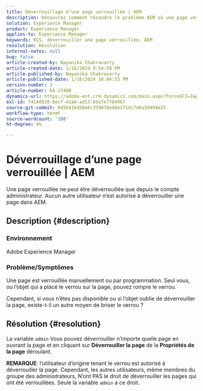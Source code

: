 ```yaml
---
title: Déverrouillage d’une page verrouillée | AEM
description: Découvrez comment résoudre le problème AEM où une page verrouillée doit être déverrouillée par des entités autres que l’utilisateur qui a placé le verrou sur la page.
solution: Experience Manager
product: Experience Manager
applies-to: Experience Manager
keywords: KCS, déverrouiller une page verrouillée, AEM
resolution: Resolution
internal-notes: null
bug: false
article-created-by: Nayanika Chakravarty
article-created-date: 1/16/2024 9:54:59 PM
article-published-by: Nayanika Chakravarty
article-published-date: 1/16/2024 10:04:53 PM
version-number: 3
article-number: KA-17480
dynamics-url: https://adobe-ent.crm.dynamics.com/main.aspx?forceUCI=1&pagetype=entityrecord&etn=knowledgearticle&id=956525e1-b9b4-ee11-a569-6045bd0063aa
exl-id: f414d920-6ecf-41a6-ad53-65e7e7784967
source-git-commit: 845b416d58e6c359076edde171dc7e6a3d494e25
workflow-type: tm+mt
source-wordcount: '188'
ht-degree: 4%

---
```


# Déverrouillage d’une page verrouillée | AEM


Une page verrouillée ne peut être déverrouillée que depuis le compte administrateur. Aucun autre utilisateur n’est autorisé à déverrouiller une page dans AEM.

## Description {#description}


### <b>Environnement</b>

Adobe Experience Manager

### <b>Problème/Symptômes</b>

Une page est verrouillée manuellement ou par programmation. Seul vous, ou l’objet qui a placé le verrou sur la page, pouvez rompre le verrou.

Cependant, si vous n’êtes pas disponible ou si l’objet oublie de déverrouiller la page, existe-t-il un autre moyen de briser le verrou ?


## Résolution {#resolution}


La variable `admin` Vous pouvez déverrouiller n’importe quelle page en ouvrant la page et en cliquant sur <b>Déverrouiller la page</b> de la <b>Propriétés de la page</b> déroulant.

<b>REMARQUE</b>: l’utilisateur d’origine tenant le verrou est autorisé à déverrouiller la page. Cependant, les autres utilisateurs, même membres du groupe des administrateurs, N’ont PAS le droit de déverrouiller les pages qui ont été verrouillées. Seule la variable `admin` a ce droit.
